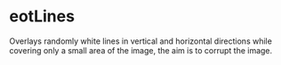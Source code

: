 # eotLines

  Overlays randomly white lines in vertical and horizontal directions while 
  covering only a small area of the image, the aim is to corrupt the image.
